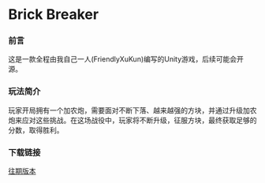 # Brick Breaker

### 前言

这是一款全程由我自己一人(FriendlyXuKun)编写的Unity游戏，后续可能会开源。

### 玩法简介

玩家开局拥有一个加农炮，需要面对不断下落、越来越强的方块，并通过升级加农炮来应对这些挑战。在这场战役中，玩家将不断升级，征服方块，最终获取足够的分数，取得胜利。

### 下载链接

[往期版本](https://friendlyxukun.github.io/BrickBreaker/Tools/download.html)
